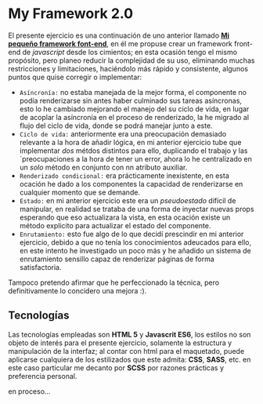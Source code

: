 # __My Framework 2.0__

El presente ejercicio es una continuación de uno anterior llamado __[Mi pequeño framework font-end](https://github.com/LeonardoPatinoMolina/my-peque-o-framework)__, en él me propuse crear un framework front-end de _javascript_ desde los cimientos; en esta ocasión tengo el mismo propósito, pero planeo reducir la complejidad de su uso, eliminando muchas restricciones y limitaciones, haciéndolo más rápido y consistente, algunos puntos que quise corregir o implementar: 
- ``Asíncronía:`` no estaba manejada de la mejor forma, el componente no podía renderizarse sin antes haber culminado sus tareas asíncronas, esto lo he cambiado mejorando el manejo del su ciclo de vida, en lugar de acoplar la asíncronía en el proceso de renderizado, la he migrado al flujo del ciclo de vida, donde se podrá manejar junto a este.
- ``Ciclo de vida:`` anteriormente era una preocupación demasiado relevante a la hora de añadir lógica, en mi anterior ejercicio tube que implementar _dos_ métdos distintos para ello, duplicando el trabajo y las ´preocupaciones a la hora de tener un error, ahora lo he centralizado en un _solo_ método en conjunto con nn atributo auxiliar.
- ``Renderizado condicional:`` era prácticamente inexistente, en esta ocación he dado a los componentes la capacidad de renderizarse en cualquier momento que se demande.
- ``Estado:`` en mi anterior ejercicio este era un _pseudoestado_ difícil de manipular, en realidad se trataba de una forma de inyectar nuevas props esperando que eso actualizara la vista, en esta ocación existe un método explicito para actualizar el estado del componente.
- ``Enrutamiento:`` esto fue algo de lo que decidí prescindir en mi anterior ejercicio, debido a que no tenía los conocimientos adeucados para ello, en este intento he investigado un poco más y he añadido un sistema de enrutamiento sensillo capaz de renderizar páginas de forma satisfactoria.

Tampoco pretendo afirmar que he perfeccionado la técnica, pero definitivamente lo concidero una mejora :).

## __Tecnologías__
Las tecnologías empleadas son __HTML 5__ y __Javascrit ES6__, los estilos no son objeto de interés para el presente ejercicio, solamente la estructura y manipulación de la interfaz; al contar con html para el maquetado, puede aplicarse cualquiera de los estilizados que este admita: __CSS__, __SASS__, etc. en este caso particular me decanto por __SCSS__ por razones prácticas y preferencia personal.

en proceso...